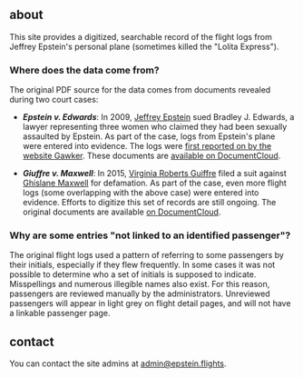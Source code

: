 ## about

This site provides a digitized, searchable record of the flight logs from Jeffrey Epstein's personal plane (sometimes killed the "Lolita Express").

### Where does the data come from?

The original PDF source for the data comes from documents revealed during two court cases:

- _**Epstein v. Edwards**_: In 2009, [Jeffrey Epstein](/passenger/jeffrey-epstein) sued Bradley J. Edwards, a lawyer representing three women who claimed they had been sexually assaulted by Epstein. As part of the case, logs from Epstein's plane were entered into evidence. The logs were [first reported on by the website Gawker](https://gawker.com/flight-logs-put-clinton-dershowitz-on-pedophile-billio-1681039971). These documents are [available on DocumentCloud](https://www.documentcloud.org/documents/1507315-epstein-flight-manifests.html).

- _**Giuffre v. Maxwell**_: In 2015, [Virginia Roberts Guiffre](/passenger/virginia-roberts-giuffre) filed a suit against [Ghislane Maxwell](/passenger/ghislane-maxwell) for defamation. As part of the case, even more flight logs (some overlapping with the above case) were entered into evidence. Efforts to digitize this set of records are still ongoing. The original documents are available [on DocumentCloud](https://assets.documentcloud.org/documents/6250471/Epstein-Docs.pdf).

### Why are some entries "not linked to an identified passenger"?

The original flight logs used a pattern of referring to some passengers by their initials, especially if they flew frequently. In some cases it was not possible to determine who a set of initials is supposed to indicate. Misspellings and numerous illegible names also exist. For this reason, passengers are reviewed manually by the administrators. Unreviewed passengers will appear in light grey on flight detail pages, and will not have a linkable passenger page.

## contact

You can contact the site admins at [admin@epstein.flights](admin@epstein.flights).
